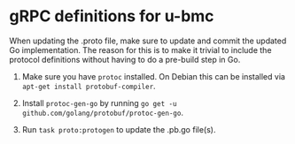 # gRPC definitions for u-bmc

When updating the .proto file, make sure to update and commit the updated Go
implementation. The reason for this is to make it trivial to include the
protocol definitions without having to do a pre-build step in Go.

1. Make sure you have `protoc` installed. On Debian this can be installed via
`apt-get install protobuf-compiler`.

2. Install `protoc-gen-go` by running `go get -u github.com/golang/protobuf/protoc-gen-go`.

3. Run `task proto:protogen` to update the .pb.go file(s).

